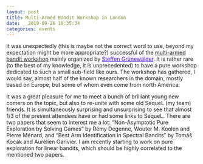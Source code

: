 ```yaml
---
layout: post
title: Multi-Armed Bandit Workshop in London
date:   2019-09-26 19:35:34
categories: events
---
```


It was unexpectedly (this is maybe not the correct word to use, beyond my expectation might be more appropriate?) successful of the <a href="https://grunewalder.blog/workshop-on-multi-armed-bandits-2019/">multi-armed bandit workshop</a> mainly organized by <a href="https://grunewalder.blog/" style="color:#3A01DF">Steffen Grünewälder</a>. It is rather rare (to the best of my knowledge, it is unprecedented) to have a pure workshop dedicated to such a small sub-field like ours. The workshop has gathered, I would say, almost half of the known researchers in the domain, mostly based on Europe, but some of whom even come from north America.

It was a great pleasure for me to meet a bunch of brilliant young new comers on the topic, but also to re-unite with some old SequeL (my team) friends. It is simultaneously surprising and unsurprising to see that almost 1/3 of the present attendees have or had some links to SequeL. There are two papers that seem to interest me a lot: “Non-Asymptotic Pure Exploration by Solving Games” by Rémy Degenne, Wouter M. Koolen and Pierre Ménard, and “Best Arm Identification in Spectral Bandits” by Tomáš Kocák and Aurélien Garivier. I am recently starting to work on pure exploration for linear bandits, which should be highly correlated to the mentioned two papers.
